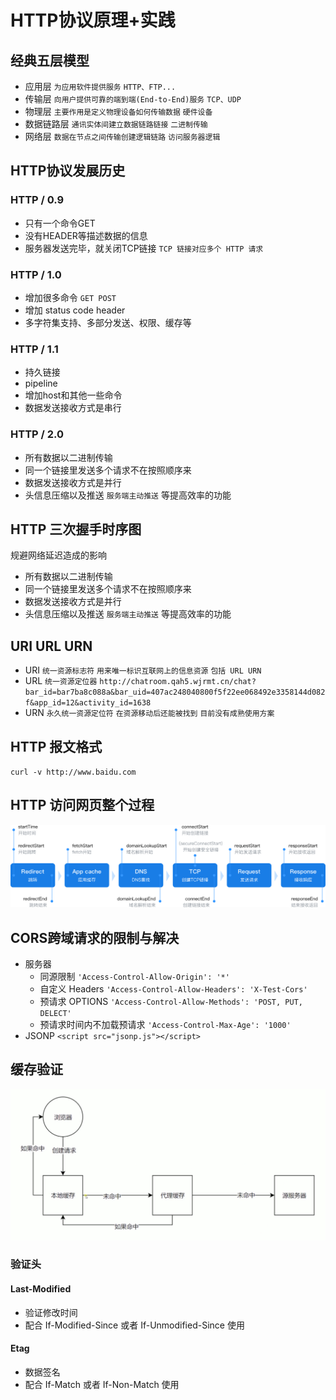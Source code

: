 # HTTP协议原理+实践

## 经典五层模型
* 应用层 `为应用软件提供服务` `HTTP、FTP...`
* 传输层 `向用户提供可靠的端到端(End-to-End)服务` `TCP、UDP`
* 物理层 `主要作用是定义物理设备如何传输数据` `硬件设备`
* 数据链路层 `通讯实体间建立数据链路链接` `二进制传输`
* 网络层 `数据在节点之间传输创建逻辑链路` `访问服务器逻辑`

## HTTP协议发展历史
### HTTP / 0.9
* 只有一个命令GET
* 没有HEADER等描述数据的信息
* 服务器发送完毕，就关闭TCP链接 `TCP 链接对应多个 HTTP 请求`
### HTTP / 1.0
* 增加很多命令 `GET POST`
* 增加 status code header
* 多字符集支持、多部分发送、权限、缓存等
### HTTP / 1.1
* 持久链接
* pipeline
* 增加host和其他一些命令
* 数据发送接收方式是串行
### HTTP / 2.0
* 所有数据以二进制传输
* 同一个链接里发送多个请求不在按照顺序来
* 数据发送接收方式是并行
* 头信息压缩以及推送 `服务端主动推送` 等提高效率的功能

## HTTP 三次握手时序图
规避网络延迟造成的影响
* 所有数据以二进制传输
* 同一个链接里发送多个请求不在按照顺序来
* 数据发送接收方式是并行
* 头信息压缩以及推送 `服务端主动推送` 等提高效率的功能

## URI URL URN
* URI `统一资源标志符` `用来唯一标识互联网上的信息资源` `包括 URL URN`
* URL `统一资源定位器` `http://chatroom.qah5.wjrmt.cn/chat?bar_id=bar7ba8c088a&bar_uid=407ac248040800f5f22ee068492e3358144d082f&app_id=12&activity_id=1638`
* URN `永久统一资源定位符` `在资源移动后还能被找到` `目前没有成熟使用方案`

## HTTP 报文格式
`curl -v http://www.baidu.com`

## HTTP 访问网页整个过程
![访问网页整个过程](section3.png)

## CORS跨域请求的限制与解决 
* 服务器 
  * 同源限制 `'Access-Control-Allow-Origin': '*'`
  * 自定义 Headers `'Access-Control-Allow-Headers': 'X-Test-Cors'`
  * 预请求 OPTIONS `'Access-Control-Allow-Methods': 'POST, PUT, DELECT'`
  * 预请求时间内不加载预请求 `'Access-Control-Max-Age': '1000'`
* JSONP `<script src="jsonp.js"></script>`

## 缓存验证
![访问网页整个过程](cache.png)
### 验证头
#### Last-Modified
* 验证修改时间  
* 配合 If-Modified-Since 或者 If-Unmodified-Since 使用
#### Etag
* 数据签名  
* 配合 If-Match 或者 If-Non-Match 使用